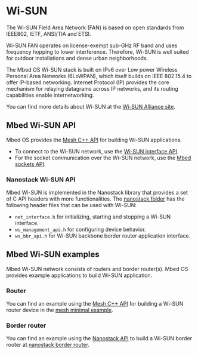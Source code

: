 <h1 id="wisun-tech">Wi-SUN</h1>

The Wi-SUN Field Area Network (FAN) is based on open standards from IEEE802, IETF, ANSI/TIA and ETSI.

Wi-SUN FAN operates on license-exempt sub-GHz RF band and uses frequency hopping to lower interference. Therefore, Wi-SUN is well suited for outdoor installations and dense urban neighborhoods.

The Mbed OS Wi-SUN stack is built on IPv6 over Low power Wireless Personal Area Networks (6LoWPAN), which itself builds on IEEE 802.15.4 to offer IP-based networking. Internet Protocol (IP) provides the core mechanism for relaying datagrams across IP networks, and its routing capabilities enable internetworking.

You can find more details about Wi-SUN at the [Wi-SUN Alliance site](https://www.wi-sun.org).

## Mbed Wi-SUN API

Mbed OS provides the [Mesh C++ API](../apis/mesh-api.html) for building Wi-SUN applications.

- To connect to the Wi-SUN network, use the [Wi-SUN interface API](https://github.com/ARMmbed/mbed-os/blob/master/features/nanostack/mbed-mesh-api/mbed-mesh-api/WisunInterface.h).
- For the socket communication over the Wi-SUN network, use the [Mbed sockets API](../apis/socket.html).

### Nanostack Wi-SUN API

Mbed Wi-SUN is implemented in the Nanostack library that provides a set of C API headers with more functionalities. The [nanostack folder](https://github.com/ARMmbed/mbed-os/tree/master/features/nanostack/sal-stack-nanostack/nanostack) has the following header files that can be used with Wi-SUN:

- `net_interface.h` for initializing, starting and stopping a Wi-SUN interface.
- `ws_management_api.h` for configuring device behavior.
- `ws_bbr_api.h` for Wi-SUN backbone border router application interface.

## Mbed Wi-SUN examples

Mbed Wi-SUN network consists of routers and border router(s). Mbed OS provides example applications to build Wi-SUN application.

### Router

You can find an example using the [Mesh C++ API](../apis/mesh-api.html) for building a Wi-SUN router device in the [mesh minimal example](https://github.com/ARMmbed/mbed-os-example-mesh-minimal).

### Border router

You can find an example using the [Nanostack API](https://github.com/ARMmbed/mbed-os/tree/master/features/nanostack/sal-stack-nanostack/nanostack) to build a Wi-SUN border router at [nanostack border router](https://github.com/ARMmbed/nanostack-border-router).
